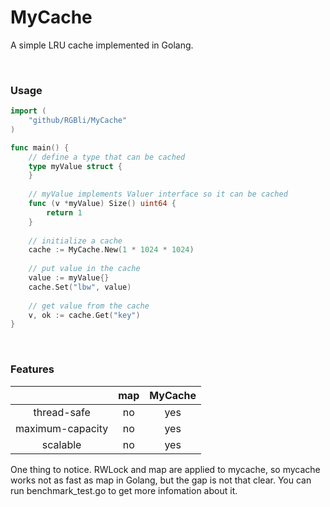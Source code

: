 # MyCache
A simple LRU cache implemented in Golang.


</br>


### Usage
```go
import (
    "github/RGBli/MyCache"
)

func main() {
    // define a type that can be cached
    type myValue struct {
    }
    
    // myValue implements Valuer interface so it can be cached
    func (v *myValue) Size() uint64 {
        return 1
    }
    
    // initialize a cache
    cache := MyCache.New(1 * 1024 * 1024)
    
    // put value in the cache
    value := myValue{}
    cache.Set("lbw", value)
    
    // get value from the cache
    v, ok := cache.Get("key")
}
```

</br>

### Features
|     |map|MyCache|
|:---:|:---:|:---:|
|thread-safe|no|yes|
|maximum-capacity|no|yes|
|scalable|no|yes|

One thing to notice. RWLock and map are applied to mycache, so mycache works not as fast as map in Golang, but the gap is not that clear. You can run benchmark_test.go to get more infomation about it.

